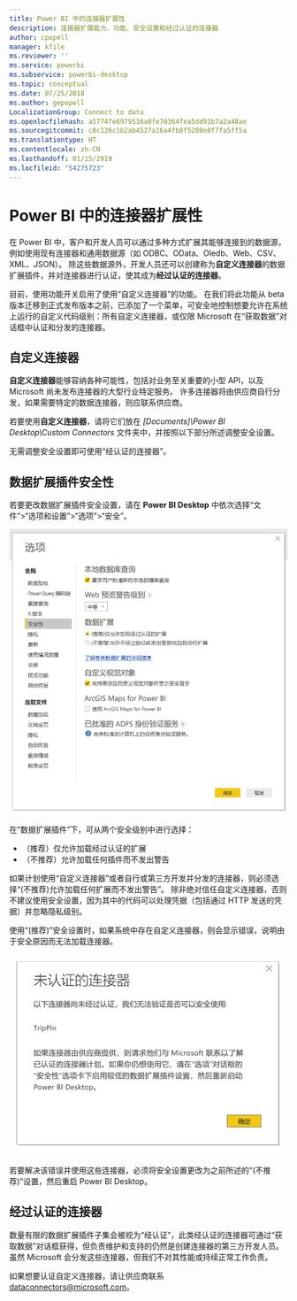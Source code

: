 ```yaml
---
title: Power BI 中的连接器扩展性
description: 连接器扩展能力、功能、安全设置和经过认证的连接器
author: cpopell
manager: kfile
ms.reviewer: ''
ms.service: powerbi
ms.subservice: powerbi-desktop
ms.topic: conceptual
ms.date: 07/25/2018
ms.author: gepopell
LocalizationGroup: Connect to data
ms.openlocfilehash: a5774fe6979516a0fe70364fea5dd91b7a2a48ae
ms.sourcegitcommit: c8c126c1b2ab4527a16a4fb8f5208e0f7fa5ff5a
ms.translationtype: HT
ms.contentlocale: zh-CN
ms.lasthandoff: 01/15/2019
ms.locfileid: "54275723"
---
```

# <a name="connector-extensibility-in-power-bi"></a>Power BI 中的连接器扩展性

在 Power BI 中，客户和开发人员可以通过多种方式扩展其能够连接到的数据源，例如使用现有连接器和通用数据源（如 ODBC、OData、Oledb、Web、CSV、XML、JSON）。 除这些数据源外，开发人员还可以创建称为**自定义连接器**的数据扩展插件，并对连接器进行认证，使其成为**经过认证的连接器**。

目前，使用功能开关启用了使用“自定义连接器”的功能。 在我们将此功能从 beta 版本迁移到正式发布版本之前，已添加了一个菜单，可安全地控制想要允许在系统上运行的自定义代码级别：所有自定义连接器，或仅限 Microsoft 在“获取数据”对话框中认证和分发的连接器。

## <a name="custom-connectors"></a>自定义连接器

**自定义连接器**能够容纳各种可能性，包括对业务至关重要的小型 API，以及 Microsoft 尚未发布连接器的大型行业特定服务。 许多连接器将由供应商自行分发，如果需要特定的数据连接器，则应联系供应商。

若要使用**自定义连接器**，请将它们放在 *\[Documents]\\Power BI Desktop\\Custom Connectors* 文件夹中，并按照以下部分所述调整安全设置。

无需调整安全设置即可使用“经认证的连接器”。

## <a name="data-extension-security"></a>数据扩展插件安全性

若要更改数据扩展插件安全设置，请在 **Power BI Desktop** 中依次选择“文件”>“选项和设置”>“选项”>“安全”。

![控制是否想要能够使用“数据扩展插件安全性”选项加载自定义连接器](media/desktop-connector-extensibility/data-extension-security-1.png)

在“数据扩展插件”下，可从两个安全级别中进行选择：

* （推荐）仅允许加载经过认证的扩展
* （不推荐）允许加载任何插件而不发出警告

如果计划使用“自定义连接器”或者自行或第三方开发并分发的连接器，则必须选择“(不推荐)允许加载任何扩展而不发出警告”。 除非绝对信任自定义连接器，否则不建议使用安全设置，因为其中的代码可以处理凭据（包括通过 HTTP 发送的凭据）并忽略隐私级别。

使用“(推荐)”安全设置时，如果系统中存在自定义连接器，则会显示错误，说明由于安全原因而无法加载连接器。

![对话框将说明，由于安全设置而无法加载自定义连接器，在本例中为 TripPin](media/desktop-connector-extensibility/data-extension-security-2.png)

若要解决该错误并使用这些连接器，必须将安全设置更改为之前所述的“(不推荐)”设置，然后重启 Power BI Desktop。

## <a name="certified-connectors"></a>经过认证的连接器

数量有限的数据扩展插件子集会被视为“经认证”，此类经认证的连接器可通过“获取数据”对话框获得，但负责维护和支持的仍然是创建连接器的第三方开发人员。 虽然 Microsoft 会分发这些连接器，但我们不对其性能或持续正常工作负责。

如果想要认证自定义连接器，请让供应商联系 dataconnectors@microsoft.com。
